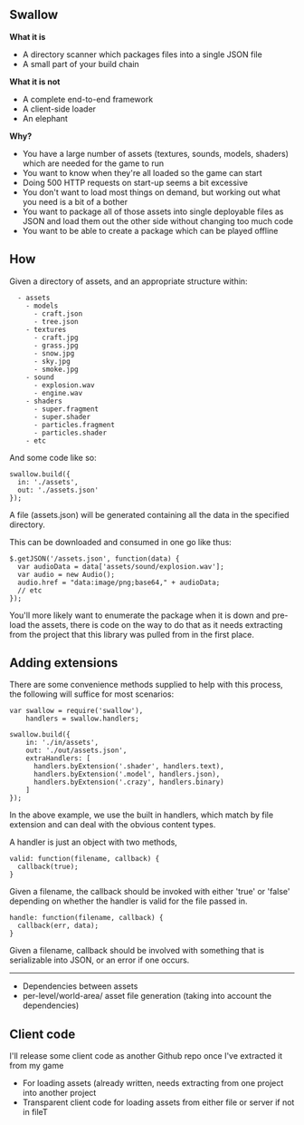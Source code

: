 Swallow
-------

**What it is**

- A directory scanner which packages files into a single JSON file
- A small part of your build chain

**What it is not**

- A complete end-to-end framework
- A client-side loader
- An elephant

**Why?**

- You have a large number of assets (textures, sounds, models, shaders) which are needed for the game to run
- You want to know when they're all loaded so the game can start
- Doing 500 HTTP requests on start-up seems a bit excessive
- You don't want to load most things on demand, but working out what you need is a bit of a bother
- You want to package all of those assets into single deployable files as JSON and load them out the other side without changing too much code
- You want to be able to create a package which can be played offline

How
----

Given a directory of assets, and an appropriate structure within:

```
  - assets
    - models
      - craft.json
      - tree.json
    - textures
      - craft.jpg
      - grass.jpg
      - snow.jpg
      - sky.jpg
      - smoke.jpg
    - sound
      - explosion.wav
      - engine.wav
    - shaders
      - super.fragment
      - super.shader
      - particles.fragment
      - particles.shader
    - etc
```

And some code like so:


```
swallow.build({
  in: './assets',
  out: './assets.json'
});
```

A file (assets.json) will be generated containing all the data in the specified directory. 

This can be downloaded and consumed in one go like thus:

```
$.getJSON('/assets.json', function(data) {
  var audioData = data['assets/sound/explosion.wav'];
  var audio = new Audio();
  audio.href = "data:image/png;base64," + audioData;
  // etc
});
```

You'll more likely want to enumerate the package when it is down and pre-load the assets, there is code on the way to do that as it needs extracting from the project that this library was pulled from in the first place.

Adding extensions
-----

There are some convenience methods supplied to help with this process, the following will suffice for most scenarios:

```
var swallow = require('swallow'),
    handlers = swallow.handlers;

swallow.build({
    in: './in/assets',
    out: './out/assets.json',
    extraHandlers: [
      handlers.byExtension('.shader', handlers.text),
      handlers.byExtension('.model', handlers.json),
      handlers.byExtension('.crazy', handlers.binary)
    ]
});
```

In the above example, we use the built in handlers, which match by file extension and can deal with the obvious content types.

A handler is just an object with two methods,

```
valid: function(filename, callback) {
  callback(true);
}
```

Given a filename, the callback should be invoked with either 'true' or 'false' depending on whether the handler is valid for the file passed in.


```
handle: function(filename, callback) {
  callback(err, data);
}
```

Given a filename, callback should be involved with something that is serializable into JSON, or an error if one occurs.

-----

- Dependencies between assets
- per-level/world-area/ asset file generation (taking into account the dependencies)

Client code
-----
I'll release some client code as another Github repo once I've extracted it from my game

- For loading assets (already written, needs extracting from one project into another project
- Transparent client code for loading assets from either file or server if not in fileT